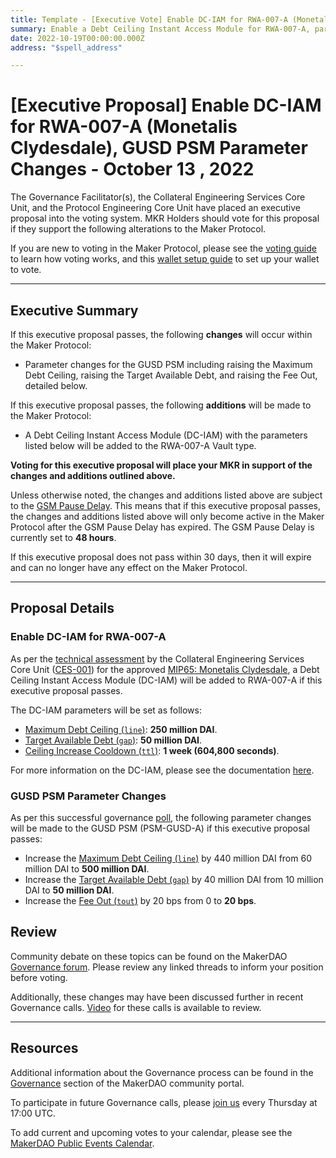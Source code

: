 ```yaml
---
title: Template - [Executive Vote] Enable DC-IAM for RWA-007-A (Monetalis Clydesdale), GUSD PSM Parameter Changes - October 13 , 2022
summary: Enable a Debt Ceiling Instant Access Module for RWA-007-A, parameter changes for the GUSD PSM.
date: 2022-10-19T00:00:00.000Z
address: "$spell_address"

---
```

# [Executive Proposal] Enable DC-IAM for RWA-007-A (Monetalis Clydesdale), GUSD PSM Parameter Changes - October 13 , 2022

The Governance Facilitator(s), the Collateral Engineering Services Core Unit, and the Protocol Engineering Core Unit have placed an executive proposal into the voting system. MKR Holders should vote for this proposal if they support the following alterations to the Maker Protocol.

If you are new to voting in the Maker Protocol, please see the [voting guide](https://community-development.makerdao.com/en/learn/governance/how-voting-works/) to learn how voting works, and this [wallet setup guide](https://community-development.makerdao.com/en/learn/governance/voting-setup/) to set up your wallet to vote.

---

## Executive Summary

If this executive proposal passes, the following **changes** will occur within the Maker Protocol:
- Parameter changes for the GUSD PSM including raising the Maximum Debt Ceiling, raising the Target Available Debt, and raising the Fee Out, detailed below.

If this executive proposal passes, the following **additions** will be made to the Maker Protocol:
- A Debt Ceiling Instant Access Module (DC-IAM) with the parameters listed below will be added to the RWA-007-A Vault type.

**Voting for this executive proposal will place your MKR in support of the changes and additions outlined above.**

Unless otherwise noted, the changes and additions listed above are subject to the [GSM Pause Delay](https://manual.makerdao.com/parameter-index/core/param-gsm-pause-delay). This means that if this executive proposal passes, the changes and additions listed above will only become active in the Maker Protocol after the GSM Pause Delay has expired. The GSM Pause Delay is currently set to **48 hours**.

If this executive proposal does not pass within 30 days, then it will expire and can no longer have any effect on the Maker Protocol.

---

## Proposal Details

### Enable DC-IAM for RWA-007-A

As per the [technical assessment](https://forum.makerdao.com/t/rwa007-mip65-monetalis-clydesdale-ces-domain-team-assessment/17787) by the Collateral Engineering Services Core Unit ([CES-001](https://mips.makerdao.com/mips/details/MIP39c2SP20)) for the approved [MIP65: Monetalis Clydesdale](https://mips.makerdao.com/mips/details/MIP65), a Debt Ceiling Instant Access Module (DC-IAM) will be added to RWA-007-A if this executive proposal passes.

The DC-IAM parameters will be set as follows:
* [Maximum Debt Ceiling (`line`)](https://manual.makerdao.com/module-index/module-dciam#maximum-debt-ceiling-line): **250 million DAI**.
* [Target Available Debt (`gap`)](https://manual.makerdao.com/module-index/module-dciam#target-available-debt-gap): **50 million DAI**.
* [Ceiling Increase Cooldown (`ttl`)](https://manual.makerdao.com/module-index/module-dciam#ceiling-increase-cooldown-ttl): **1 week (604,800 seconds)**.

For more information on the DC-IAM, please see the documentation [here](https://manual.makerdao.com/module-index/module-dciam).

### GUSD PSM Parameter Changes

As per this successful governance [poll](https://vote.makerdao.com/polling/QmYffkvR#vote-breakdown), the following parameter changes will be made to the GUSD PSM (PSM-GUSD-A) if this executive proposal passes:
* Increase the [Maximum Debt Ceiling (`line`)](https://manual.makerdao.com/module-index/module-dciam#maximum-debt-ceiling-line) by 440 million DAI from 60 million DAI to **500 million DAI**.
* Increase the [Target Available Debt (`gap`)](https://manual.makerdao.com/module-index/module-dciam#target-available-debt-gap) by 40 million DAI from 10 million DAI to **50 million DAI**.
* Increase the [Fee Out (`tout`)](https://manual.makerdao.com/module-index/module-psm#fee-out-tout) by 20 bps from 0 to **20 bps**.

## Review

Community debate on these topics can be found on the MakerDAO [Governance forum](https://forum.makerdao.com/). Please review any linked threads to inform your position before voting.

Additionally, these changes may have been discussed further in recent Governance calls. [Video](https://www.youtube.com/playlist?list=PLLzkWCj8ywWNq5-90-Id6VPSsrk4OWVan) for these calls is available to review.

---

## Resources

Additional information about the Governance process can be found in the [Governance](https://community-development.makerdao.com/en/learn/governance) section of the MakerDAO community portal.

To participate in future Governance calls, please [join us](https://github.com/makerdao/community/tree/master/governance/governance-and-risk-meetings) every Thursday at 17:00 UTC.

To add current and upcoming votes to your calendar, please see the [MakerDAO Public Events Calendar](https://calendar.google.com/calendar/embed?src=makerdao.com_3efhm2ghipksegl009ktniomdk%40group.calendar.google.com&ctz=UTC&mode=week&showCalendars=0&showPrint=0).